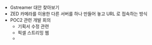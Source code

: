- Gstreamer 대안 찾아보기 
- ZED 카메라를 이용한 다른 서버를 하나 만들어 놓고 URL 로 접속하는 방식
- POC2 관련 개발 회의
  - 기획서 수정 관련
  - 픽셀 스트리밍 웹
  - 